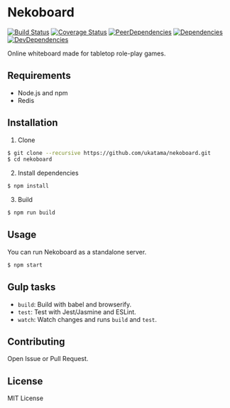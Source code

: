 # Nekoboard
[![Build Status](https://img.shields.io/travis/ukatama/nekoboard/master.svg?style=flat-square)](https://travis-ci.org/ukatama/nekoboard)
[![Coverage Status](https://img.shields.io/coveralls/ukatama/nekoboard.svg?style=flat-square)](https://coveralls.io/github/ukatama/nekoboard)
[![PeerDependencies](https://img.shields.io/david/peer/ukatama/nekoboard.svg?style=flat-square)](https://david-dm.org/ukatama/nekoboard#info=peerDependencies&view=list)
[![Dependencies](https://img.shields.io/david/ukatama/nekoboard.svg?style=flat-square)](https://david-dm.org/ukatama/nekoboard)
[![DevDependencies](https://img.shields.io/david/dev/ukatama/nekoboard.svg?style=flat-square)](https://david-dm.org/ukatama/nekoboard#info=devDependencies&view=list)

Online whiteboard made for tabletop role-play games.

## Requirements
* Node.js and npm
* Redis

## Installation
1. Clone

  ```bash
  $ git clone --recursive https://github.com/ukatama/nekoboard.git
  $ cd nekoboard
  ```

2. Install dependencies

  ```bash
  $ npm install
  ```

3. Build

  ```bash
  $ npm run build
  ```

## Usage
You can run Nekoboard as a standalone server.

```bash
$ npm start
```

## Gulp tasks
* `build`: Build with babel and browserify.
* `test`: Test with Jest/Jasmine and ESLint.
* `watch`: Watch changes and runs `build` and `test`.

## Contributing
Open Issue or Pull Request.

## License
MIT License
